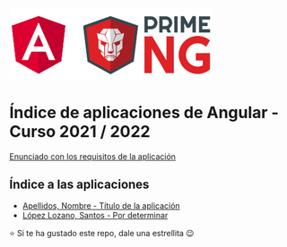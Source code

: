 <img width="360px" src="angular-y-primeng.png">

# Índice de aplicaciones de Angular - Curso 2021 / 2022

[Enunciado con los requisitos de la aplicación](trabajo_angular_v1.pdf)

## Índice a las aplicaciones

* [Apellidos, Nombre - Título de la aplicación](#)
* [López Lozano, Santos - Por determinar](#https://github.com/SantosLopezLozano/proyecto-angular)

:star: Si te ha gustado este repo, dale una estrellita :wink:
